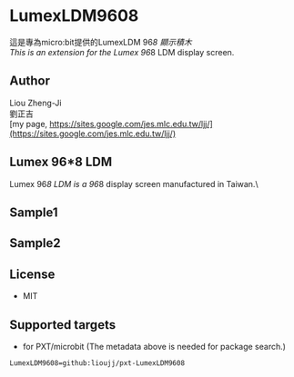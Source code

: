 # LumexLDM9608

這是專為micro:bit提供的LumexLDM 96*8 顯示積木\
This is an extension for the Lumex 96*8 LDM display screen.

## Author
Liou Zheng-Ji\
劉正吉\
[my page, https://sites.google.com/jes.mlc.edu.tw/ljj/](https://sites.google.com/jes.mlc.edu.tw/ljj/)

## Lumex 96*8 LDM
Lumex 96*8 LDM is a 96*8 display screen manufactured in Taiwan.\

## Sample1

## Sample2

## License

* MIT

## Supported targets

* for PXT/microbit
(The metadata above is needed for package search.)

```package
LumexLDM9608=github:lioujj/pxt-LumexLDM9608
```
